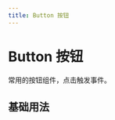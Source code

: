```yaml
---
title: Button 按钮
---
```


# Button 按钮

常用的按钮组件，点击触发事件。

## 基础用法

<ClientOnly>
  <button-demo1></button-demo1>
</ClientOnly>
